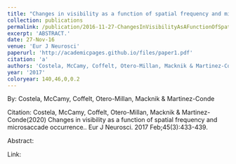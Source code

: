 ```yaml
---
title: "Changes in visibility as a function of spatial frequency and microsaccade occurrence."
collection: publications
permalink: /publication/2016-11-27-ChangesInVisibilityAsAFunctionOfSpatialFrequencyAndMicrosaccade
excerpt: 'ABSTRACT.'
date: 27-Nov-16
venue: 'Eur J Neurosci'
paperurl: 'http://academicpages.github.io/files/paper1.pdf'
citation: 'a'
authors: 'Costela, McCamy, Coffelt, Otero-Millan, Macknik & Martinez-Conde'
year: '2017'
coloryear: 140,46,0,0.2
---
```


By: Costela, McCamy, Coffelt, Otero-Millan, Macknik & Martinez-Conde

Citation: Costela, McCamy, Coffelt, Otero-Millan, Macknik & Martinez-Conde(2020) Changes in visibility as a function of spatial frequency and microsaccade occurrence.. Eur J Neurosci. 2017 Feb;45(3):433-439. 

Abstract: 

Link: 
